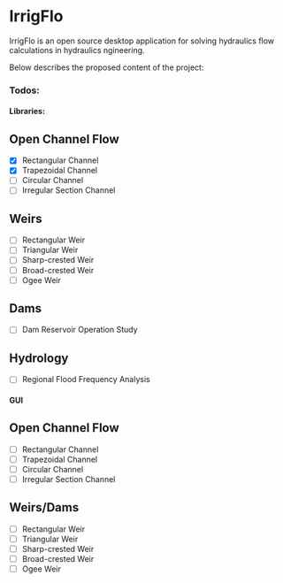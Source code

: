 # IrrigFlo
IrrigFlo is an open source desktop application for solving hydraulics flow calculations in hydraulics ngineering.

Below describes the proposed content of the project:



### Todos:

#### Libraries:
**Open Channel Flow**
---
- [x]  Rectangular Channel
- [x]  Trapezoidal Channel
- [ ]  Circular Channel
- [ ]  Irregular Section Channel

**Weirs**
---
- [ ]  Rectangular Weir
- [ ]  Triangular Weir
- [ ]  Sharp-crested Weir
- [ ]  Broad-crested Weir
- [ ]  Ogee Weir

**Dams**
---
- [ ]  Dam Reservoir Operation Study

**Hydrology**
---
- [ ]  Regional Flood Frequency Analysis

#### GUI
**Open Channel Flow**
---
- [ ]  Rectangular Channel
- [ ]  Trapezoidal Channel
- [ ]  Circular Channel
- [ ]  Irregular Section Channel

**Weirs/Dams**
---
- [ ]  Rectangular Weir
- [ ]  Triangular Weir
- [ ]  Sharp-crested Weir
- [ ]  Broad-crested Weir
- [ ]  Ogee Weir
